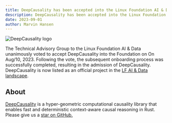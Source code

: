 ```yaml
---
title: DeepCausality has been accepted into the Linux Foundation AI & Data
description: DeepCausality has been accepted into the Linux Foundation AI & Data
date: 2023-09-01
author: Marvin Hansen
---
```


[//]: # (SPDX-License-Identifier: CC-BY-4.0)


![DeepCausality logo](/img/logo-b.svg)

The Technical Advisory Group to the Linux Foundation AI & Data unanimously voted to accept
DeepCausality into the Foundation on On Aug/10, 2023. Following the vote, the subsequent onboarding process 
was successfully completed, resulting in the admission of DeepCausality. DeepCausality is now listed as an official project in the [LF AI & Data landscape](https://landscape.lfai.foundation/?selected=deep-causality).

## About

[DeepCausality](https://deepcausality.com/) is a hyper-geometric computational causality library that enables fast and
deterministic context-aware
causal reasoning in Rust. Please give us a [star on GitHub.](https://github.com/deepcausality-rs/deep_causality)
